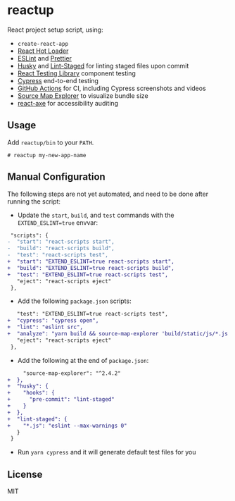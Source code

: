 # reactup

React project setup script, using:

- `create-react-app`
- [React Hot Loader](https://github.com/gaearon/react-hot-loader)
- [ESLint](https://eslint.org/) and [Prettier](https://prettier.io/)
- [Husky](https://github.com/typicode/husky) and [Lint-Staged](https://github.com/okonet/lint-staged) for linting staged files upon commit
- [React Testing Library](https://testing-library.com/react) component testing
- [Cypress](https://www.cypress.io/) end-to-end testing
- [GitHub Actions](https://github.com/features/actions) for CI, including Cypress screenshots and videos
- [Source Map Explorer](https://github.com/danvk/source-map-explorer) to visualize bundle size
- [react-axe](https://github.com/dequelabs/react-axe) for accessibility auditing

## Usage

Add `reactup/bin` to your `PATH`.

```
# reactup my-new-app-name
```

## Manual Configuration

The following steps are not yet automated, and need to be done after running the script:

- Update the `start`, `build`, and `test` commands with the `EXTEND_ESLINT=true` envvar:

```diff
 "scripts": {
-  "start": "react-scripts start",
-  "build": "react-scripts build",
-  "test": "react-scripts test",
+  "start": "EXTEND_ESLINT=true react-scripts start",
+  "build": "EXTEND_ESLINT=true react-scripts build",
+  "test": "EXTEND_ESLINT=true react-scripts test",
   "eject": "react-scripts eject"
 },
```

- Add the following `package.json` scripts:

```diff
   "test": "EXTEND_ESLINT=true react-scripts test",
+  "cypress": "cypress open",
+  "lint": "eslint src",
+  "analyze": "yarn build && source-map-explorer 'build/static/js/*.js'",
   "eject": "react-scripts eject"
 },
```

- Add the following at the end of `package.json`:

```diff
     "source-map-explorer": "^2.4.2"
+  },
+  "husky": {
+    "hooks": {
+      "pre-commit": "lint-staged"
+    }
+  },
+  "lint-staged": {
+    "*.js": "eslint --max-warnings 0"
   }
 }
```

- Run `yarn cypress` and it will generate default test files for you

## License

MIT
